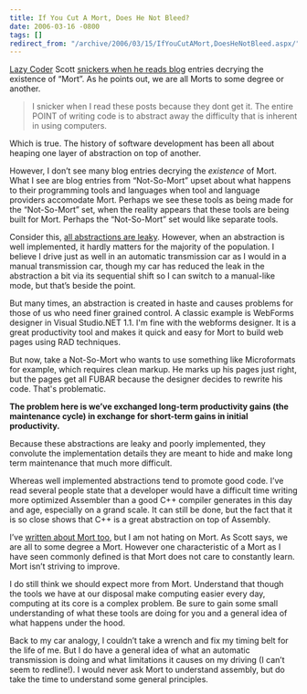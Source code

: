 ```yaml
---
title: If You Cut A Mort, Does He Not Bleed?
date: 2006-03-16 -0800
tags: []
redirect_from: "/archive/2006/03/15/IfYouCutAMort,DoesHeNotBleed.aspx/"
---
```


[Lazy Coder](http://www.lazycoder.com/weblog/ "Scott's Blog") Scott
[snickers when he reads
blog](http://www.lazycoder.com/weblog/index.php/archives/2006/03/17/we-are-all-mort/)
entries decrying the existence of “Mort”. As he points out, we are all
Morts to some degree or another.

> I snicker when I read these posts because they dont get it. The entire
> POINT of writing code is to abstract away the difficulty that is
> inherent in using computers.

Which is true. The history of software development has been all about
heaping one layer of abstraction on top of another.

However, I don’t see many blog entries decrying the *existence* of Mort.
What I see are blog entries from “Not-So-Mort” upset about what happens
to their programming tools and languages when tool and language
providers accomodate Mort. Perhaps we see these tools as being made for
the “Not-So-Mort” set, when the reality appears that these tools are
being built for Mort. Perhaps the “Not-So-Mort” set would like separate
tools.

Consider this, [all abstractions are
leaky](http://www.joelonsoftware.com/articles/LeakyAbstractions.html "The Law Of Leaky Abstractions").
However, when an abstraction is well implemented, it hardly matters for
the majority of the population. I believe I drive just as well in an
automatic transmission car as I would in a manual transmission car,
though my car has reduced the leak in the abstraction a bit via its
sequential shift so I can switch to a manual-like mode, but that’s
beside the point.

But many times, an abstraction is created in haste and causes problems
for those of us who need finer grained control. A classic example is
WebForms designer in Visual Studio.NET 1.1. I'm fine with the webforms
designer. It is a great productivity tool and makes it quick and easy
for Mort to build web pages using RAD techniques.

But now, take a Not-So-Mort who wants to use something like Microformats
for example, which requires clean markup. He marks up his pages just
right, but the pages get all FUBAR because the designer decides to
rewrite his code. That's problematic.

**The problem here is we’ve exchanged long-term productivity gains (the
maintenance cycle) in exchange for short-term gains in initial
productivity.**

Because these abstractions are leaky and poorly implemented, they
convolute the implementation details they are meant to hide and make
long term maintenance that much more difficult.

Whereas well implemented abstractions tend to promote good code. I’ve
read several people state that a developer would have a difficult time
writing more optimized Assembler than a good C++ compiler generates in
this day and age, especially on a grand scale. It can still be done, but
the fact that it is so close shows that C++ is a great abstraction on
top of Assembly.

I’ve [written about Mort
too](/archive/2005/08/03/9210.aspx "Does Mort Know We're Talking About Him"),
but I am not hating on Mort. As Scott says, we are all to some degree a
Mort. However one characteristic of a Mort as I have seen commonly
defined is that Mort does not care to constantly learn. Mort isn’t
striving to improve.

I do still think we should expect more from Mort. Understand that though
the tools we have at our disposal make computing easier every day,
computing at its core is a complex problem. Be sure to gain some small
understanding of what these tools are doing for you and a general idea
of what happens under the hood.

Back to my car analogy, I couldn’t take a wrench and fix my timing belt
for the life of me. But I do have a general idea of what an automatic
transmission is doing and what limitations it causes on my driving (I
can’t seem to redline!). I would never ask Mort to understand assembly,
but do take the time to understand some general principles.

